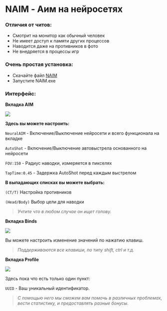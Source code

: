# NAIM - Аим на нейросетях

### Отличия от читов:
* Смотрит на монитор как обычный человек
* Не имеет доступ к памяти других процессов
* Наводится даже на противников в фото
* Не внедряется в процессы игр

### Очень простая установка:
* Скачайте файл [NAIM](https://ezcheats.ru/chity-cs-go/naim-aim-na-neyroseti-dlya-csgo.html)
* Запустите NAIM.exe

### Интерфейс:
**Вкладка AIM**

![](https://i.ibb.co/mSWWrx9/Screenshot-1.png)

**Здесь вы можете настроить:**

`NeuralAIM` - Включение/Выключение нейросети и всего функционала на вкладке

`AutoShot` - Включение/Выключение автовыстрела основанного на нейросети

`FOV:150` - Радиус наводки, измеряется в пикселях

`TapTime:0.45` - Задержка AutoShot перед каждым выстрелом

**В выпадающих списках вы можете выбрать:**

`(CT/T)` Настройка противников

`(Head/Body)` Выбор цели для наводки

> _Учтите что в любом случае он ищет голову._

**Вкладка Binds**

![](https://i.ibb.co/RBpWcrW/Screenshot-2.png)

Вы можете настроить изменение значений по нажатию клавиш.

> _Поддерживаются все клавиши, по типу shift, ctrl и т.д._

**Вкладка Profile**

![](https://i.ibb.co/jLLhDpn/Screenshot-3.png)

Здесь пока что есть только один пункт:

`UUID` - Ваш уникальный идентификатор.

> _С помощью него мы сможем вам помочь в различных проблемах, вести статистику, и предоставлять разные бонусы._

